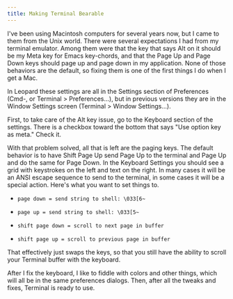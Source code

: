 ```yaml
---
title: Making Terminal Bearable
---
```

I've been using Macintosh computers for several years now, but I came to them
from the Unix world. There were several expectations I had from my terminal
emulator. Among them were that the key that says Alt on it should be my Meta
key for Emacs key-chords, and that the Page Up and Page Down keys should page
up and page down in my application. None of those behaviors are the default,
so fixing them is one of the first things I do when I get a Mac.

In Leopard these settings are all in the Settings section of Preferences
(Cmd-, or Terminal > Preferences...), but in previous versions they are in the
Window Settings screen (Terminal > Window Settings...).

First, to take care of the Alt key issue, go to the Keyboard section of the
settings. There is a checkbox toward the bottom that says "Use option key as
meta." Check it.

With that problem solved, all that is left are the paging keys. The default
behavior is to have Shift Page Up send Page Up to the terminal and Page Up and
do the same for Page Down. In the Keyboard Settings you should see a grid with
keystrokes on the left and text on the right. In many cases it will be an ANSI
escape sequence to send to the terminal, in some cases it will be a special
action. Here's what you want to set things to.

* `page down = send string to shell: \033[6~`

* `page up = send string to shell: \033[5~`

* `shift page down = scroll to next page in buffer`

* `shift page up = scroll to previous page in buffer`

That effectively just swaps the keys, so that you still have the ability to
scroll your Terminal buffer with the keyboard.

After I fix the keyboard, I like to fiddle with colors and other things, which
will all be in the same preferences dialogs. Then, after all the tweaks and
fixes, Terminal is ready to use.

